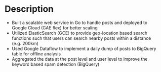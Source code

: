 # Description

- Built a scalable web service in Go to handle posts and deployed to Google Cloud (GAE flex) for better scaling
- Utilized ElasticSearch (GCE) to provide geo-location based search functions such that users can search nearby posts within a distance (e.g. 200km)
- Used Google Dataflow to implement a daily dump of posts to BigQuery table for offline analysis
- Aggregated the data at the post level and user level to improve the keyword based spam detection (BigQuery)
